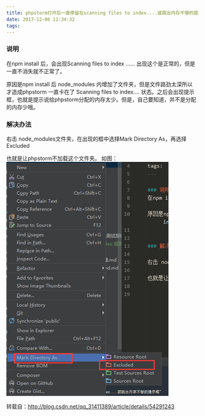 ```yaml
---
title: phpstorm打开后一直停留在scanning files to index....或跳出内存不够的提示框
date: 2017-12-06 11:34:32
tags:
---
```


### 说明
在npm install 后，会出现Scanning files to index ...... 出现这个是正常的，但是一直不消失就不正常了。

原因是npm install 后 node_modules 内增加了文件夹，但是文件路劲太深所以 才造成phpstorm 一直卡在了 Scanning files to index.... 状态。之后会出现提示框，也就是提示说给phpstorm分配的内存太少。但是，自己要知道，并不是分配的内存少哦。


### 解决办法

右击 node_modules文件夹，在出现的框中选择Mark Directory As，再选择Excluded

也就是让phpstorm不加载这个文件夹。
如图：
![](/images/phpstorm打开后一直停留在scanning-files-to-index-或跳出内存不够的提示框/1.png)

转载自：http://blog.csdn.net/qq_31411389/article/details/54291243
